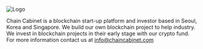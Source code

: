![Logo](https://github.com/ccsangjin/landing/raw/master/ChainCabinet_CI.png)


Chain Cabinet is a blockchain start-up platform and investor based in Seoul, Korea and Singapore. We build our own blockchain project to help industry. We invest in blockchain projects in their early stage with our crypto fund.  For more information contact us at <info@chaincabinet.com>
